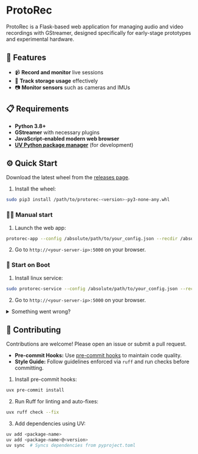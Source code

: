 # ProtoRec

ProtoRec is a Flask-based web application for managing audio and video recordings with GStreamer, designed specifically for early-stage prototypes and experimental hardware.

## 🚀 Features

- 📹 **Record and monitor** live sessions
- 💾 **Track storage usage** effectively
- 📷 **Monitor sensors** such as cameras and IMUs

## 📋 Requirements

- **Python 3.8+**
- **GStreamer** with necessary plugins
- **JavaScript-enabled modern web browser**
- [**UV Python package manager**](https://docs.astral.sh/uv/getting-started/installation/) (for development)

## ⚙️ Quick Start

Download the latest wheel from the [releases page](https://github.com/SEA-AI/protorec/releases).

1. Install the wheel:

```bash
sudo pip3 install /path/to/protorec-<version>-py3-none-any.whl
```

### 👨‍💻 Manual start

1. Launch the web app:

```bash
protorec-app --config /absolute/path/to/your_config.json --recdir /absolute/path/to/your_recordings_dir
```

2. Go to `http://<your-server-ip>:5000` on your browser.

### 🐧 Start on Boot

1. Install linux service:

```bash
sudo protorec-service --config /absolute/path/to/your_config.json --recdir /absolute/path/to/your_recordings_dir
```

2. Go to `http://<your-server-ip>:5000` on your browser.

<details>
<summary>Something went wrong?</summary>

1. Check service status:

```bash
sudo systemctl status protorec
```

2. Check service logs:

```bash
sudo journalctl -u protorec -f
```

3. Stop service:

```bash
sudo systemctl stop protorec
```

</details>

## 💪 Contributing

Contributions are welcome! Please open an issue or submit a pull request.

- **Pre-commit Hooks:** Use [pre-commit hooks](https://pre-commit.com/) to maintain code quality.
- **Style Guide:** Follow guidelines enforced via `ruff` and run checks before committing.

1. Install pre-commit hooks:

```bash
uvx pre-commit install
```

2. Run Ruff for linting and auto-fixes:

```bash
uvx ruff check --fix
```

3. Add dependencies using UV:

```bash
uv add <package-name>
uv add <package-name>@<version>
uv sync  # Syncs dependencies from pyproject.toml
```
